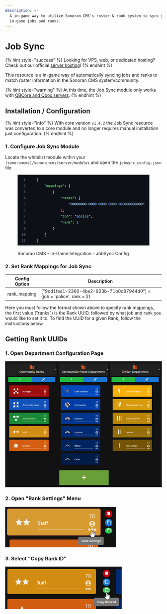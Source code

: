 ```yaml
---
description: >-
  A in-game way to utilize Sonoran CMS's roster & rank system to sync your
  in-game jobs and ranks.
---
```


# Job Sync

{% hint style="success" %}
Looking for VPS, web, or dedicated hosting? Check out our official [server hosting](../../../../../other-products/server-hosting.md)!
{% endhint %}

This resource is a in-game way of automatically syncing jobs and ranks to match roster information in the Sonoran CMS system/community.

{% hint style="warning" %}
At this time, the Job Sync module only works with [QBCore and Qbox servers](../../../../fivem-game-panel/qbcore-and-qbox-panel/).
{% endhint %}

## Installation / Configuration

{% hint style="info" %}
With core version `v1.4.2` the Job Sync resource was converted to a core module and no longer requires manual installation just configuration.
{% endhint %}

### 1. Configure Job Sync Module

Locate the whitelist module within your `[sonorancms]/sonorancms/server/modules` and open the `jobsync_config.json` file

<figure><img src="../../../../../.gitbook/assets/CMS_JobSyncConfig.png" alt=""><figcaption><p>Sonoran CMS - In-Game Integration - JobSync Config </p></figcaption></figure>

### 2. Set Rank Mappings for Job Sync

| Config Option | Description                                                            |
| ------------- | ---------------------------------------------------------------------- |
| rank\_mapping | \["9dd1fea1-2360-4be2-923b-71b0c87944d0"] = {job = 'police', rank = 2} |

Here you must follow the format shown above to specify rank mappings, the first value ("ranks") is the Rank UUID, followed by what job and rank you would like to set it to. To find the UUID for a given Rank, follow the instructions below.

## Getting Rank UUIDs

### 1. Open Department Configuration Page

![Sonoran CMS - Departments & Ranks](../../../../../.gitbook/assets/CMS_DeptRankOverview2.png)

### 2. Open "Rank Settings" Menu

![Sonoran CMS - Open Rank Settings Menu](../../../../../.gitbook/assets/CMS_RankSettings.png)

### 3. Select "Copy Rank ID"

![Sonoran CMS - Copy Rank ID](../../../../../.gitbook/assets/CMS_CopyRankId.png)
